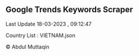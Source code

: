 

## Google Trends Keywords Scraper 
 
Last Update 18-03-2023 , 09:12:47

Country List :
VIETNAM.json



© Abdul Muttaqin 
